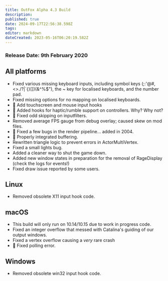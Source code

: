 ```yaml
---
title: OutFox Alpha 4.3 Build
description: 
published: true
date: 2024-09-17T22:56:38.598Z
tags: 
editor: markdown
dateCreated: 2023-05-16T06:20:19.582Z
---
```


### Release Date: 9th February 2020

All platforms
-------------

*   Fixed various missing keyboard inputs, including symbol keys (;:'@#,<>./?|\`{}\[\])(&^%$"), the ~ key for localised keyboards, and the number pad.
*   Fixed missing options for no mapping on localised keyboards.
*   🐲 Add touchscreen and mouse input hooks
*   🐲 Added hooks for haptic/rumble support on controllers. Why? Why not?
*   🐲 Fixed odd skipping on inputfilters.
*   Removed average FPS gauge from debug overlay; caused skew on mod files.
*   🐲 Fixed a few bugs in the render pipeline... added in 2004.
*   🐲 Properly integrated buffering.
*   Rewritten triangle logic to prevent errors in ActorMultiVertex.
*   Fixed a small lights bug.
*   Added a cleaner way to shut the game down.
*   Added new window states in preparation for the removal of RageDisplay (check the logs for events!)
*   Fixed draw issue reported by some users.

Linux
-----

*   Removed obsolete X11 input hook code.

macOS
-----

*   This build will only run on 10.14/10.15 due to work in progress code.
*   Fixed an integer overflow that messed with Catalina's guiding of our output windows.
*   Fixed a vertex overflow causing a _very_ rare crash
*   🐲 Fixed polling error.

Windows
-------

*   Removed obsolete win32 input hook code.